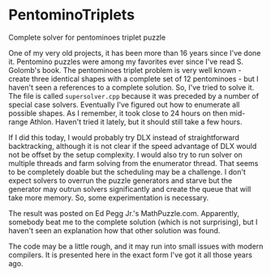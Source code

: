 # PentominoTriplets
Complete solver for pentominoes triplet puzzle

One of my very old projects, it has been more than 16 years since I've done it. Pentomino puzzles were among my favorites ever since I've read S. Golomb's book. The pentominoes triplet problem is very well known - create three identical shapes with a complete set of 12 pentominoes - but I haven't seen a references to a complete solution. So, I've tried to solve it. The file is called `supersolver.cpp` because it was preceded by a number of special case solvers. Eventually I've figured out how to enumerate all possible shapes. As I remember, it took close to 24 hours on then mid-range Athlon. Haven't tried it lately, but it should still take a few hours.

If I did this today, I would probably try DLX instead of straightforward backtracking, although it is not clear if the speed advantage of DLX would not be offset by the setup complexity. I would also try to run solver on multiple threads and farm solving from the enumerator thread. That seems to be completely doable but the scheduling may be a challenge. I don't expect solvers to overrun the puzzle generators and starve but the generator may outrun solvers significantly and create the queue that will take more memory. So, some experimentation is necessary.

The result was posted on Ed Pegg Jr.'s MathPuzzle.com. Apparently, somebody beat me to the complete solution (which is not surprising), but I haven't seen an explanation  how that other solution was found.

The code may be a little rough, and it may run into small issues with modern compilers. It is presented here in the exact form I've got it all those years ago.
